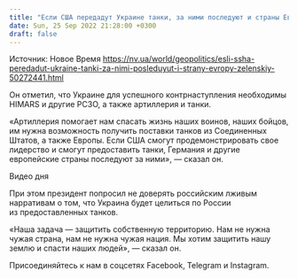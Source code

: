 ```yaml
---
title: "Если США передадут Украине танки, за ними последуют и страны Европы — Зеленский"
date: Sun, 25 Sep 2022 21:28:00 +0300
draft: false
---
```

Источник: Новое Время https://nv.ua/world/geopolitics/esli-ssha-peredadut-ukraine-tanki-za-nimi-posleduyut-i-strany-evropy-zelenskiy-50272441.html


Он отметил, что Украине для успешного контрнаступления необходимы HIMARS и другие РСЗО, а также артиллерия и танки.

«Артиллерия помогает нам спасать жизнь наших воинов, наших бойцов, им нужна возможность получить поставки танков из Соединенных Штатов, а также Европы. Если США смогут продемонстрировать свое лидерство и смогут предоставить танки, Германия и другие европейские страны последуют за ними», — сказал он.

 Видео дня   

 При этом президент попросил не доверять российским лживым нарративам о том, что Украина будет целиться по России из предоставленных танков.

«Наша задача — защитить собственную территорию. Нам не нужна чужая страна, нам не нужна чужая нация. Мы хотим защитить нашу землю и спасти наших людей», — сказал он.

Присоединяйтесь к нам в соцсетях Facebook, Telegram и Instagram.
